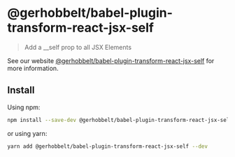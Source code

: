 # @gerhobbelt/babel-plugin-transform-react-jsx-self

> Add a __self prop to all JSX Elements

See our website [@gerhobbelt/babel-plugin-transform-react-jsx-self](https://babeljs.io/docs/en/next/babel-plugin-transform-react-jsx-self.html) for more information.

## Install

Using npm:

```sh
npm install --save-dev @gerhobbelt/babel-plugin-transform-react-jsx-self
```

or using yarn:

```sh
yarn add @gerhobbelt/babel-plugin-transform-react-jsx-self --dev
```
